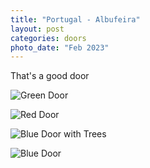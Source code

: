 ```yaml
---
title: "Portugal - Albufeira"
layout: post
categories: doors
photo_date: "Feb 2023"
---
```


That's a good door

![Green Door](/doors/images/portugal_albufeira_green.jpeg)

![Red Door](/doors/images/portugal_albufeira_red.jpeg)

![Blue Door with Trees](/doors/images/portugal_albufeira_blue_trees.jpeg)

![Blue Door](/doors/images/portugal_albufeira_blue.jpeg)

